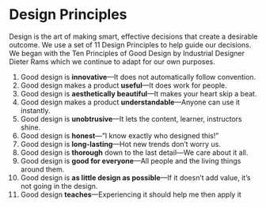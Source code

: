 # Design Principles

Design is the art of making smart, effective decisions that create a desirable outcome. We use a set of 11 Design Principles to help guide our decisions. We began with the Ten Principles of Good Design by Industrial Designer Dieter Rams which we continue to adapt for our own purposes.

1. Good design is **innovative**—It does not automatically follow convention.
1. Good design makes a product **useful**—It does work for people.
1. Good design is **aesthetically beautiful**—It makes your heart skip a beat.
1. Good design makes a product **understandable**—Anyone can use it instantly.
1. Good design is **unobtrusive**—It lets the content, learner, instructors shine.
1. Good design is **honest**—”I know exactly who designed this!”
1. Good design is **long-lasting**—Hot new trends don’t worry us.
1. Good design is **thorough** down to the last detail—We care about it all.
1. Good design is **good for everyone**—All people and the living things around them.
1. Good design is **as little design as possible**—If it doesn’t add value, it’s not going in the design.
1. Good design **teaches**—Experiencing it should help me then apply it
